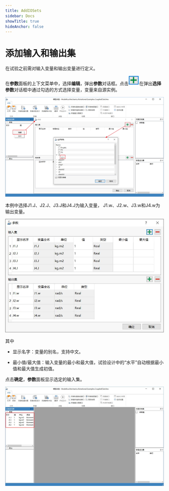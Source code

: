 ```yaml
---
title: AddIOSets
sidebar: Docs
showTitle: true
hideAnchor: false
---
```

# 添加输入和输出集

在试验之前需对输入变量和输出变量进行定义。

在**参数**面板的上下文菜单中，选择**编辑**，弹出**参数**对话框。点击![img](AddIOSets.assets/image001.png)在弹出**选择参数**对话框中通过勾选的方式选择变量，变量来自源实例。

<img src="AddIOSets.assets/image002.jpg" alt="选择变量" style="zoom:67%;" />

本例中选择J1.J、J2.J、J3.J和J4.J为输入变量， J1.w、J2.w、J3.w和J4.w为输出变量。

<img src="AddIOSets.assets/image003.jpg" alt="配置输入和输出集" style="zoom:80%;" />

其中

- 显示名字：变量的别名，支持中文。

- 最小值/最大值：输入变量的最小和最大值，试验设计中的“水平”自动根据最小值和最大值生成初值。

点击**确定**，**参数**面板显示选定的输入集。

<img src="AddIOSets.assets/image004.jpg" alt="配置输入和输出集" style="zoom:67%;" />

